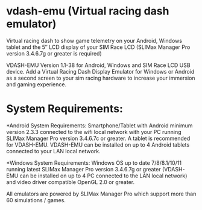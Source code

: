 # vdash-emu (Virtual racing dash emulator)

Virtual racing dash to show game telemetry on your Android, Windows tablet and the 5″ LCD display of your SIM Race LCD
(SLIMax Manager Pro version 3.4.6.7g or greater is required)

VDASH-EMU Version 1.1-38 for Android, Windows and SIM Race LCD USB device. Add a Virtual Racing Dash Display Emulator for Windows or Android as a second screen to your sim racing hardware to increase your immersion and gaming experience.

# System Requirements:

*Android System Requirements:
Smartphone/Tablet with Android minimum version 2.3.3 connected to the wifi local network with your PC running SLIMax Manager Pro version 3.4.6.7c or greater. A tablet is recommended for VDASH-EMU. VDASH-EMU can be installed on up to 4 Android tablets connected to your LAN local network.

*Windows System Requirements:
Windows OS up to date 7/8/8.1/10/11 running latest SLIMax Manager Pro version 3.4.6.7g or greater (VDASH-EMU can be installed on up to 4 PC connected to the LAN local network) and video driver compatible OpenGL 2.0 or greater.

All emulators are powered by SLIMax Manager Pro which support more than 60 simulations / games.

